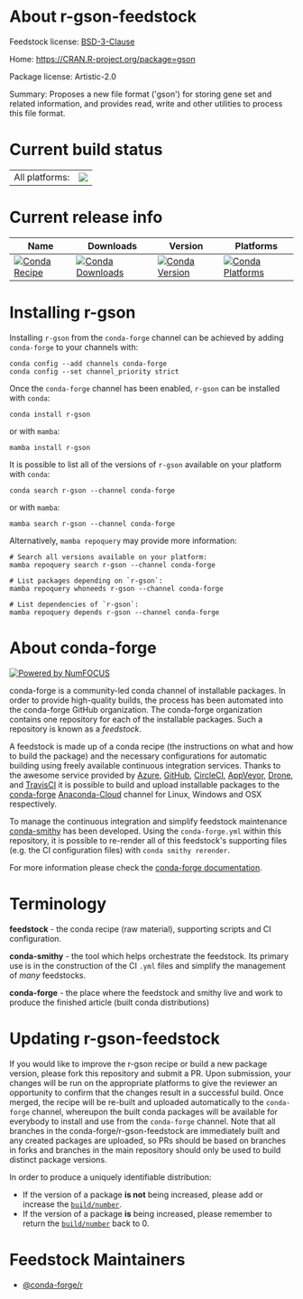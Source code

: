 About r-gson-feedstock
======================

Feedstock license: [BSD-3-Clause](https://github.com/conda-forge/r-gson-feedstock/blob/main/LICENSE.txt)

Home: https://CRAN.R-project.org/package=gson

Package license: Artistic-2.0

Summary: Proposes a new file format ('gson') for storing gene set and related information, and provides read, write and other utilities to process this file format.

Current build status
====================


<table><tr><td>All platforms:</td>
    <td>
      <a href="https://dev.azure.com/conda-forge/feedstock-builds/_build/latest?definitionId=17886&branchName=main">
        <img src="https://dev.azure.com/conda-forge/feedstock-builds/_apis/build/status/r-gson-feedstock?branchName=main">
      </a>
    </td>
  </tr>
</table>

Current release info
====================

| Name | Downloads | Version | Platforms |
| --- | --- | --- | --- |
| [![Conda Recipe](https://img.shields.io/badge/recipe-r--gson-green.svg)](https://anaconda.org/conda-forge/r-gson) | [![Conda Downloads](https://img.shields.io/conda/dn/conda-forge/r-gson.svg)](https://anaconda.org/conda-forge/r-gson) | [![Conda Version](https://img.shields.io/conda/vn/conda-forge/r-gson.svg)](https://anaconda.org/conda-forge/r-gson) | [![Conda Platforms](https://img.shields.io/conda/pn/conda-forge/r-gson.svg)](https://anaconda.org/conda-forge/r-gson) |

Installing r-gson
=================

Installing `r-gson` from the `conda-forge` channel can be achieved by adding `conda-forge` to your channels with:

```
conda config --add channels conda-forge
conda config --set channel_priority strict
```

Once the `conda-forge` channel has been enabled, `r-gson` can be installed with `conda`:

```
conda install r-gson
```

or with `mamba`:

```
mamba install r-gson
```

It is possible to list all of the versions of `r-gson` available on your platform with `conda`:

```
conda search r-gson --channel conda-forge
```

or with `mamba`:

```
mamba search r-gson --channel conda-forge
```

Alternatively, `mamba repoquery` may provide more information:

```
# Search all versions available on your platform:
mamba repoquery search r-gson --channel conda-forge

# List packages depending on `r-gson`:
mamba repoquery whoneeds r-gson --channel conda-forge

# List dependencies of `r-gson`:
mamba repoquery depends r-gson --channel conda-forge
```


About conda-forge
=================

[![Powered by
NumFOCUS](https://img.shields.io/badge/powered%20by-NumFOCUS-orange.svg?style=flat&colorA=E1523D&colorB=007D8A)](https://numfocus.org)

conda-forge is a community-led conda channel of installable packages.
In order to provide high-quality builds, the process has been automated into the
conda-forge GitHub organization. The conda-forge organization contains one repository
for each of the installable packages. Such a repository is known as a *feedstock*.

A feedstock is made up of a conda recipe (the instructions on what and how to build
the package) and the necessary configurations for automatic building using freely
available continuous integration services. Thanks to the awesome service provided by
[Azure](https://azure.microsoft.com/en-us/services/devops/), [GitHub](https://github.com/),
[CircleCI](https://circleci.com/), [AppVeyor](https://www.appveyor.com/),
[Drone](https://cloud.drone.io/welcome), and [TravisCI](https://travis-ci.com/)
it is possible to build and upload installable packages to the
[conda-forge](https://anaconda.org/conda-forge) [Anaconda-Cloud](https://anaconda.org/)
channel for Linux, Windows and OSX respectively.

To manage the continuous integration and simplify feedstock maintenance
[conda-smithy](https://github.com/conda-forge/conda-smithy) has been developed.
Using the ``conda-forge.yml`` within this repository, it is possible to re-render all of
this feedstock's supporting files (e.g. the CI configuration files) with ``conda smithy rerender``.

For more information please check the [conda-forge documentation](https://conda-forge.org/docs/).

Terminology
===========

**feedstock** - the conda recipe (raw material), supporting scripts and CI configuration.

**conda-smithy** - the tool which helps orchestrate the feedstock.
                   Its primary use is in the construction of the CI ``.yml`` files
                   and simplify the management of *many* feedstocks.

**conda-forge** - the place where the feedstock and smithy live and work to
                  produce the finished article (built conda distributions)


Updating r-gson-feedstock
=========================

If you would like to improve the r-gson recipe or build a new
package version, please fork this repository and submit a PR. Upon submission,
your changes will be run on the appropriate platforms to give the reviewer an
opportunity to confirm that the changes result in a successful build. Once
merged, the recipe will be re-built and uploaded automatically to the
`conda-forge` channel, whereupon the built conda packages will be available for
everybody to install and use from the `conda-forge` channel.
Note that all branches in the conda-forge/r-gson-feedstock are
immediately built and any created packages are uploaded, so PRs should be based
on branches in forks and branches in the main repository should only be used to
build distinct package versions.

In order to produce a uniquely identifiable distribution:
 * If the version of a package **is not** being increased, please add or increase
   the [``build/number``](https://docs.conda.io/projects/conda-build/en/latest/resources/define-metadata.html#build-number-and-string).
 * If the version of a package **is** being increased, please remember to return
   the [``build/number``](https://docs.conda.io/projects/conda-build/en/latest/resources/define-metadata.html#build-number-and-string)
   back to 0.

Feedstock Maintainers
=====================

* [@conda-forge/r](https://github.com/conda-forge/r/)

